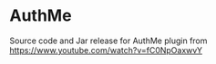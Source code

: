 # AuthMe
Source code and Jar release for AuthMe plugin from https://www.youtube.com/watch?v=fC0NpOaxwvY
